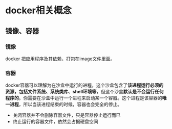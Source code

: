 # docker相关概念

## 镜像、容器

### 镜像

docker 把应用程序及其依赖，打包在image文件里面。



### 容器

docker容器可以理解为在沙盒中运行的进程，这个沙盒包含了**该进程运行必须的资源，包括文件系统、系统类库、shell环境等**，但这个沙盒**默认是不会运行任何程序的**。你需要在沙盒中运行一个进程来启动某一个容器。这个进程是该容器的**唯一进程**，所以当该进程结束的时候，容器也会完全的停止。

- 关闭容器并不会删除容器文件，只是容器停止运行而已
- 终止运行的容器文件，依然会占据硬盘空间

